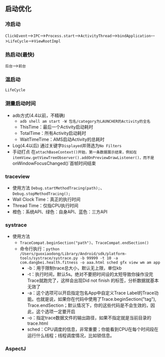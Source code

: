 ## 启动优化
### 冷启动
`ClickEvent`-->`IPC`-->`Process.start`-->`ActivityThread`-->`bindApplication`-->`LifeCycle`-->`ViewRootImpl`
### 热启动(最快)
`后台`-->`前台`
### 温启动
`LifeCycle`

### 测量启动时间
* adb方式(4.4以前，不精确)
	* `adb shell am start -W 包名/category为LAUNCHER的Activity的全名`
	* ThisTime：最后一个Activity启动耗时
	* TotalTime：所有Activity启动耗时
	* WaitTimeTime：AMS启动Activity的总耗时
* Log(4.4以后)
	通过关键字`Displayed`并筛选为`No Filters`
* 手动打点
	在`attachBaseContext()开始，第一条数据展示结束，例如在itemView.getViewTreeObserver().addOnPreviewDrawListener()，而不是`onWindowFocusChanged()`首帧时间结束

### traceview
* 使用方法
	`Debug.startMethodTracing(path);`、`Debug.stopMethodTracing();`
* Wall Clock Time：真正的执行时间
* Thread Time：仅指CPU执行时间
* 橙色：系统API、绿色：自身API、蓝色：三方API
### systrace
* 使用方法
	* `TraceCompat.beginSection("path")`、`TraceCompat.endSection() `
	* 命令行执行：`python /Users/guoxiaodong/Library/Android/sdk/platform-tools/systrace/systrace.py -b 99999 -t 10 -a com.dangbei.health.fitness -o aaa.html sched gfx view wm am app`
		* -b：用于限制trace总大小，默认无上限，单位kb
		* -t：执行时间，默认5s。绝对不要把时间设的太短导致你操作没完Trace就跑完了，这样会出现Did not finish 的标签，分析数据就基本无效了
		* -a：这个选项可以开启指定包名App中自定义Trace Label的Trace功能。也就是说，如果你在代码中使用了Trace.beginSection("tag"), Trace.endSection；默认情况下，你的这些代码是不会生效的，因此，这个选项一定要开启
		* -o：指定trace数据文件的输出路径，如果不指定就是当前目录的trace.html
		* sched：CPU调度的信息，非常重要；你能看到CPU在每个时间段在运行什么线程；线程调度情况，比如锁信息。

### AspectJ
